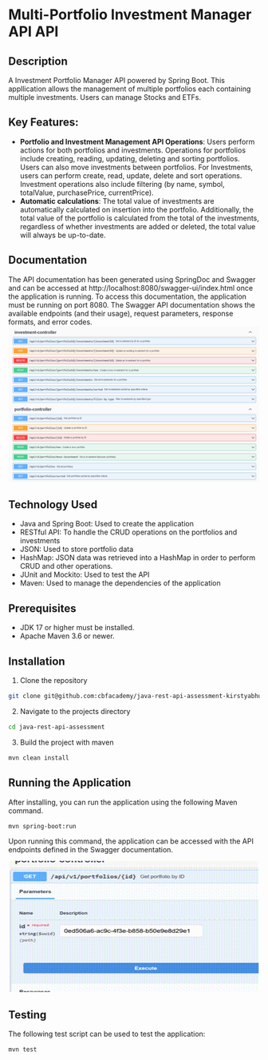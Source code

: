 # Multi-Portfolio Investment Manager API API
## Description
A Investment Portfolio Manager API powered by Spring Boot. This appllication allows the management of multiple portfolios each containing multiple investments. Users can manage Stocks and ETFs.

## Key Features:
- **Portfolio and Investment Management API Operations**: Users perform actions for both portfolios and investments. Operations for portfolios include creating, reading, updating, deleting and sorting portfolios. Users can also move investments between portfolios. For Investments, users can perform create, read, update, delete and sort operations. Investment operations also include filtering (by name, symbol, totalValue, purchasePrice, currentPrice).
- **Automatic calculations**: The total value of investments are automatically calculated on insertion into the portfolio. Additionally, the total value of the portfolio is calculated from the total of the investments, regardless of whether investments are added or deleted, the total value will always be up-to-date.

## Documentation
The API documentation has been generated using SpringDoc and Swagger and can be accessed at http://localhost:8080/swagger-ui/index.html once the application is running. To access this documentation, the application must be running on port 8080.
The Swagger API documentation shows the available endpoints (and their usage), request parameters, response formats, and error codes.
![Swagger Documentation of Endpoints](/SwaggerDoc.PNG)

## Technology Used
- Java and Spring Boot: Used to create the application
- RESTful API: To handle the CRUD operations on the portfolios and investments
- JSON: Used to store portfolio data
- HashMap: JSON data was retrieved into a HashMap in order to perform CRUD and other operations.
- JUnit and Mockito: Used to test the API
- Maven: Used to manage the dependencies of the application

## Prerequisites
- JDK 17 or higher must be installed.
- Apache Maven 3.6 or newer.
  
## Installation
1. Clone the repository
```bash
git clone git@github.com:cbfacademy/java-rest-api-assessment-kirstyabhus.git
```
2. Navigate to the projects directory
```bash
cd java-rest-api-assessment
```
3. Build the project with maven
```bash
mvn clean install
```

## Running the Application
After installing, you can run the application using the following Maven command.

  ```bash
  mvn spring-boot:run
  ```

Upon running this command, the application can be accessed with the API endpoints defined in the Swagger documentation.
<p align="center">
  <img src="Swagger_Endpoints.gif" alt="swagger documentation demo" width="500" height="263"/>
</p>

## Testing
The following test script can be used to test the application:
```bash
mvn test
```
